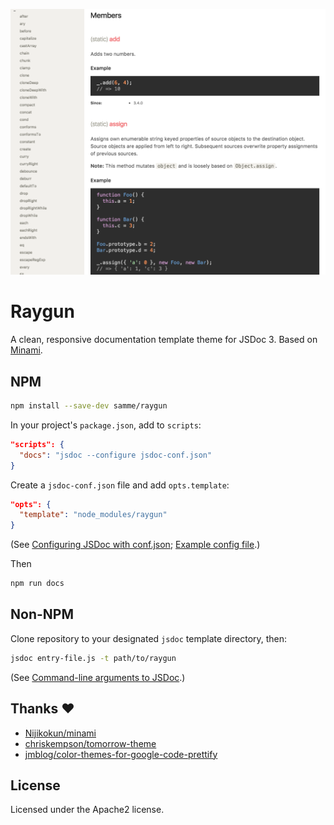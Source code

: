 ![Screenshot](./screenshot.png)

Raygun
======

A clean, responsive documentation template theme for JSDoc 3. Based on [Minami](https://github.com/Nijikokun/minami).

NPM
---

```bash
npm install --save-dev samme/raygun
```

In your project's `package.json`, add to `scripts`:

```json
"scripts": {
  "docs": "jsdoc --configure jsdoc-conf.json"
}
```

Create a `jsdoc-conf.json` file and add `opts.template`:

```json
"opts": {
  "template": "node_modules/raygun"
}
```

(See [Configuring JSDoc with conf.json](http://usejsdoc.org/about-configuring-jsdoc.html); [Example config file](https://github.com/jsdoc3/jsdoc/blob/master/conf.json.EXAMPLE).)

Then

```bash
npm run docs
```

Non-NPM
-------

Clone repository to your designated `jsdoc` template directory, then:

```bash
jsdoc entry-file.js -t path/to/raygun
```

(See [Command-line arguments to JSDoc](http://usejsdoc.org/about-commandline.html).)

Thanks :heart:
------

- [Nijikokun/minami](https://github.com/Nijikokun/minami)
- [chriskempson/tomorrow-theme](https://github.com/chriskempson/tomorrow-theme)
- [jmblog/color-themes-for-google-code-prettify](https://github.com/jmblog/color-themes-for-google-code-prettify)

License
-------

Licensed under the Apache2 license.
